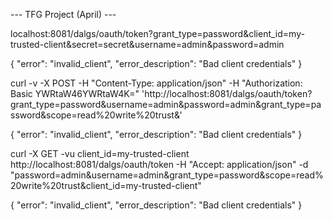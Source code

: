 ---		TFG Project (April)	---

localhost:8081/dalgs/oauth/token?grant_type=password&client_id=my-trusted-client&secret=secret&username=admin&password=admin

{
"error": "invalid_client",
"error_description": "Bad client credentials"
}



curl -v -X POST   -H "Content-Type: application/json"    -H "Authorization: Basic YWRtaW46YWRtaW4K=" 'http://localhost:8081/dalgs/oauth/token?grant_type=password&username=admin&password=admin&grant_type=password&scope=read%20write%20trust&'

{
"error": "invalid_client",
"error_description": "Bad client credentials"
}

curl -X GET -vu client_id=my-trusted-client http://localhost:8081/dalgs/oauth/token -H "Accept: application/json" -d "password=admin&username=admin&grant_type=password&scope=read%20write%20trust&client_id=my-trusted-client" 

{
"error": "invalid_client",
"error_description": "Bad client credentials"
}